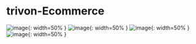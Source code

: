 # trivon-Ecommerce
![image](githubimage/4.jpeg){: width=50% }
![image](githubimage/2.jpeg){: width=50% }
![image](githubimage/1.jpeg){: width=50% }
![image](githubimage/3.jpeg){: width=50% }
